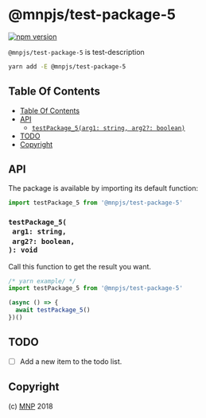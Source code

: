 # @mnpjs/test-package-5

[![npm version](https://badge.fury.io/js/@mnpjs/test-package-5.svg)](https://npmjs.org/package/@mnpjs/test-package-5)

`@mnpjs/test-package-5` is test-description

```sh
yarn add -E @mnpjs/test-package-5
```

## Table Of Contents

- [Table Of Contents](#table-of-contents)
- [API](#api)
  * [`testPackage_5(arg1: string, arg2?: boolean)`](#mynewpackagearg1-stringarg2-boolean-void)
- [TODO](#todo)
- [Copyright](#copyright)

## API

The package is available by importing its default function:

```js
import testPackage_5 from '@mnpjs/test-package-5'
```

### `testPackage_5(`<br/>&nbsp;&nbsp;`arg1: string,`<br/>&nbsp;&nbsp;`arg2?: boolean,`<br/>`): void`

Call this function to get the result you want.

```js
/* yarn example/ */
import testPackage_5 from '@mnpjs/test-package-5'

(async () => {
  await testPackage_5()
})()
```

## TODO

- [ ] Add a new item to the todo list.

## Copyright

(c) [MNP][1] 2018

[1]: https://mnpjs.org
